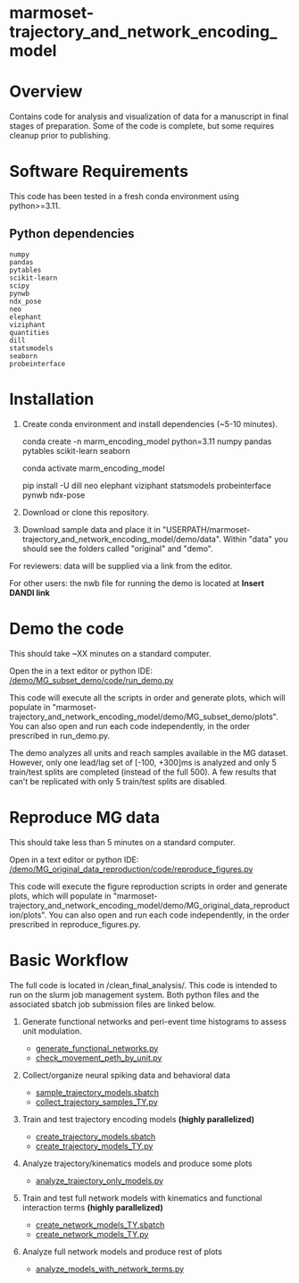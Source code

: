 # marmoset-trajectory_and_network_encoding_model

# Overview

Contains code for analysis and visualization of data for a manuscript in final stages of preparation. Some of the code 
is complete, but some requires cleanup prior to publishing. 

# Software Requirements

This code has been tested in a fresh conda environment using python>=3.11.

## Python dependencies
    
    numpy
    pandas
    pytables
    scikit-learn
    scipy
    pynwb
    ndx_pose
    neo
    elephant
    viziphant
    quantities
    dill
    statsmodels
    seaborn
    probeinterface
    

# Installation

1.  Create conda environment and install dependencies (~5-10 minutes).

    conda create -n marm_encoding_model python=3.11 numpy pandas pytables scikit-learn seaborn 
    
    conda activate marm_encoding_model
    
    pip install -U dill neo elephant viziphant statsmodels probeinterface pynwb ndx-pose
    
2.  Download or clone this repository.

3.  Download sample data and place it in "USERPATH/marmoset-trajectory_and_network_encoding_model/demo/data". Within "data" you should see the folders called "original" and "demo".

For reviewers: data will be supplied via a link from the editor.

For other users: the nwb file for running the demo is located at **Insert DANDI link**

# Demo the code

This should take ~XX minutes on a standard computer.

Open the in a text editor or python IDE: [/demo/MG_subset_demo/code/run_demo.py](/demo/MG_subset_demo/code/run_demo.py)

This code will execute all the scripts in order and generate plots, which will populate in "marmoset-trajectory_and_network_encoding_model/demo/MG_subset_demo/plots". You can also open and run each code independently, in the order prescribed in run_demo.py.

The demo analyzes all units and reach samples available in the MG dataset. However, only one lead/lag set of [-100, +300]ms is analyzed and only 5 train/test splits are completed (instead of the full 500). A few results that can't be replicated with only 5 train/test splits are disabled.

# Reproduce MG data 

This should take less than 5 minutes on a standard computer.

Open in a text editor or python IDE: [/demo/MG_original_data_reproduction/code/reproduce_figures.py](/demo/MG_original_data_reproduction/code/reproduce_figures.py)

This code will execute the figure reproduction scripts in order and generate plots, which will populate in "marmoset-trajectory_and_network_encoding_model/demo/MG_original_data_reproduction/plots". You can also open and run each code independently, in the order prescribed in reproduce_figures.py.

# Basic Workflow 
The full code is located in /clean_final_analysis/. This code is intended to run on the slurm job management system. Both python files and the associated sbatch job submission files are linked below. 

1.	Generate functional networks and peri-event time histograms to assess unit modulation.

	-	[generate_functional_networks.py](/clean_final_analysis/python/generate_functional_networks.py)
	-	[check_movement_peth_by_unit.py](/clean_final_analysis/python/check_movement_peth_by_unit.py)

2.	Collect/organize neural spiking data and behavioral data

	-	[sample_trajectory_models.sbatch](/analysis_with_nwb_format/sample_trajectory_models.sbatch)
	-	[collect_trajectory_samples_TY.py](/analysis_with_nwb_format/collect_trajectory_samples_TY.py)
    
3.	Train and test trajectory encoding models **(highly parallelized)** 

	-	[create_trajectory_models.sbatch](/clean_final_analysis/sbatch/create_trajectory_models.sbatch)
	-	[create_trajectory_models_TY.py](/clean_final_analysis/python/create_trajectory_models_TY.py)
    
4.	Analyze trajectory/kinematics models and produce some plots

	-	[analyze_trajectory_only_models.py](/clean_final_analysis/python/analyze_trajectory_only_models.py)
    
5.	Train and test full network models with kinematics and functional interaction terms **(highly parallelized)**

	-	[create_network_models_TY.sbatch](/clean_final_analysis/sbatch/create_network_models_TY.sbatch)
    -	[create_network_models_TY.py](/clean_final_analysis/python/create_network_models_TY.py) 
    
6.	Analyze full network models and produce rest of plots

	-	[analyze_models_with_network_terms.py](/clean_final_analysis/python/analyze_models_with_network_terms.py)
